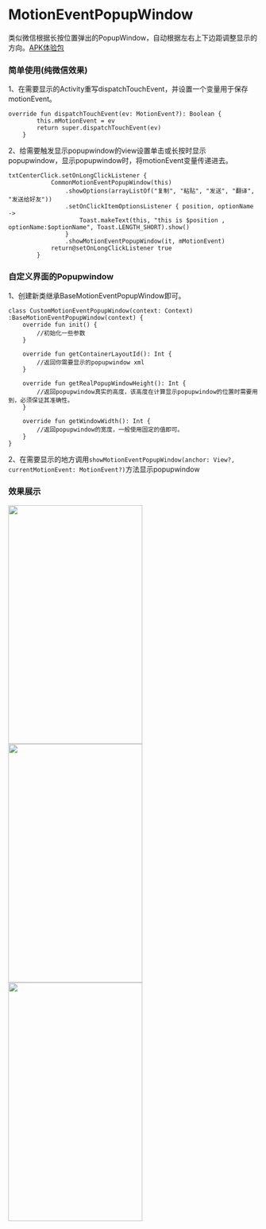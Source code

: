 # MotionEventPopupWindow
类似微信根据长按位置弹出的PopupWindow，自动根据左右上下边距调整显示的方向。[APK体验包](https://github.com/KCrason/MotionEventPopupWindow/blob/master/apk/app-debug.apk)

### 简单使用(纯微信效果)

1、在需要显示的Activity重写dispatchTouchEvent，并设置一个变量用于保存motionEvent。

```
override fun dispatchTouchEvent(ev: MotionEvent?): Boolean {
        this.mMotionEvent = ev
        return super.dispatchTouchEvent(ev)
    }
```

2、给需要触发显示popupwindow的view设置单击或长按时显示popupwindow，显示popupwindow时，将motionEvent变量传递进去。

```
txtCenterClick.setOnLongClickListener {
            CommonMotionEventPopupWindow(this)
                .showOptions(arrayListOf("复制", "粘贴", "发送", "翻译", "发送给好友"))
                .setOnClickItemOptionsListener { position, optionName ->
                    Toast.makeText(this, "this is $position , optionName:$optionName", Toast.LENGTH_SHORT).show()
                }
                .showMotionEventPopupWindow(it, mMotionEvent)
            return@setOnLongClickListener true
        }
```

### 自定义界面的Popupwindow

1、创建新类继承BaseMotionEventPopupWindow即可。

```
class CustomMotionEventPopupWindow(context: Context) :BaseMotionEventPopupWindow(context) {
    override fun init() {
        //初始化一些参数
    }

    override fun getContainerLayoutId(): Int {
        //返回你需要显示的popupwindow xml
    }

    override fun getRealPopupWindowHeight(): Int {
        //返回popupwindow真实的高度，该高度在计算显示popupwindow的位置时需要用到，必须保证其准确性。
    }

    override fun getWindowWidth(): Int {
        //返回popupwindow的宽度，一般使用固定的值即可。
    }
}

```
2、在需要显示的地方调用``` showMotionEventPopupWindow(anchor: View?, currentMotionEvent: MotionEvent?) ```方法显示popupwindow

### 效果展示

<img width="270" height="480" src="https://github.com/KCrason/MotionEventPopupWindow/blob/master/screenshot/2%20(1).jpg"/><img width="270" height="480" src="https://github.com/KCrason/MotionEventPopupWindow/blob/master/screenshot/2%20(2).jpg"/><img width="270" height="480" src="https://github.com/KCrason/MotionEventPopupWindow/blob/master/screenshot/2%20(3).jpg"/>


